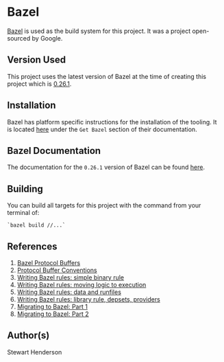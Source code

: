# Bazel

[Bazel](https://www.bazel.build/) is used as the build system for this project.  It was a project open-sourced
by Google.

## Version Used

This project uses the latest version of Bazel at the time of creating this project which is [0.26.1](https://github.com/bazelbuild/bazel/releases).

## Installation

Bazel has platform specific instructions for the installation of the tooling.  It is located [here](https://www.bazel.build/) under the
`Get Bazel` section of their documentation.

## Bazel Documentation

The documentation for the `0.26.1` version of Bazel can be found [here](https://docs.bazel.build/versions/0.26.0/bazel-overview.html).

## Building

You can build all targets for this project with the command from your terminal of:

    `bazel build //...`

## References

1. [Bazel Protocol Buffers](https://github.com/protocolbuffers/protobuf/blob/master/examples/WORKSPACE)
2. [Protocol Buffer Conventions](https://github.com/bowlofstew/proto_library/blob/master/src/BUILD)
3. [Writing Bazel rules: simple binary rule](https://jayconrod.com/posts/106/writing-bazel-rules--simple-binary-rule)
4. [Writing Bazel rules: moving logic to execution](https://jayconrod.com/posts/109/writing-bazel-rules--moving-logic-to-execution)
5. [Writing Bazel rules: data and runfiles](https://jayconrod.com/posts/108/writing-bazel-rules--data-and-runfiles)
6. [Writing Bazel rules: library rule, depsets, providers](https://jayconrod.com/posts/107/writing-bazel-rules--library-rule--depsets--providers)
7. [Migrating to Bazel: Part 1](https://jayconrod.com/posts/97/migrating-to-bazel--part-1)
8. [Migrating to Bazel: Part 2](https://jayconrod.com/posts/98/migrating-to-bazel--part-2)

## Author(s)

Stewart Henderson